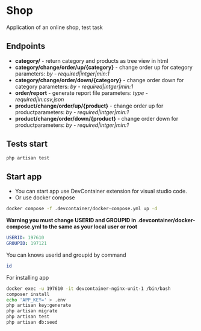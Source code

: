 
# Shop
Application of an online shop, test task

## Endpoints
* **category/** - return category and products as tree view in html
*  **category/change/order/up/{category}** - change order up for category parameters: *by - required|intger|min:1*
* **category/change/order/down/{category}** - change order down for category parameters: *by - required|intger|min:1*
* **order/report** - generate report file parameters: *type - required|in:csv,json*
* **product/change/order/up/{product}** - change order up for productparameters: *by - required|intger|min:1*
* **product/change/order/down/{product}** - change order down for productparameters: *by - required|intger|min:1*

## Tests start
```bash
php artisan test
```
## Start app
* You can start app use DevContainer extension for visual studio code.
* Or use docker compose
```bash
docker compose -f .devcontainer/docker-compose.yml up -d
```
**Warning you must change USERID and GROUPID in .devcontainer/docker-compose.yml to the same as your local user or root**
```yml
USERID: 197610
GROUPID: 197121
```
You can knows userid and groupid by command
```bash
id
```

For installing app
```bash
docker exec -u 197610 -it devcontainer-nginx-unit-1 /bin/bash
composer install
echo 'APP_KEY=' > .env
php artisan key:generate
php artisan migrate
php artisan test
php artisan db:seed
```
